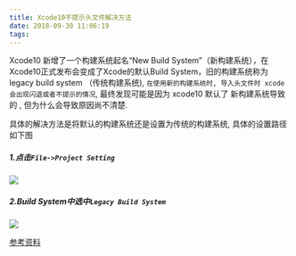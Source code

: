 ```yaml
---
title: Xcode10不提示头文件解决方法
date: 2018-09-30 11:06:19
tags:
---
```


Xcode10 新增了一个构建系统起名“New Build System”（新构建系统），在Xcode10正式发布会变成了Xcode的默认Build System，旧的构建系统称为 legacy build system （传统构建系统), `在使用新的构建系统时, 导入头文件时 xcode 会出现闪退或者不提示的情况`, 最终发现可能是因为 xcode10 默认了 新构建系统导致的 , 但为什么会导致原因尚不清楚.

具体的解决方法是将默认的构建系统还是设置为传统的构建系统, 具体的设置路径如下图
##### 1.点击`File->Project Setting`

![](https://upload-images.jianshu.io/upload_images/1241385-e7b2093917fe1282.png?imageMogr2/auto-orient/strip%7CimageView2/2/w/1240)
##### 2.Build System中选中`Legacy Build System`
![](https://upload-images.jianshu.io/upload_images/1241385-071dfbbc1d473b05.png?imageMogr2/auto-orient/strip%7CimageView2/2/w/1240)

[参考资料](https://www.cnblogs.com/canfixme/p/9704095.html)
